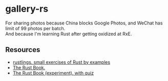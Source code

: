 # gallery-rs
For sharing photos because China blocks Google Photos, and WeChat has limit of 99 photos per batch.  
And because I'm learning Rust after getting oxidized at RxE.

## Resources
- [rustlings. small exercises of Rust by examples](https://rustlings.cool/)
- [The Rust Book.](https://doc.rust-lang.org/book/index.html)
- [The Rust Book (experiment). with quiz](https://rust-book.cs.brown.edu/)
